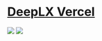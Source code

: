 # [DeepLX Vercel](https://github.com/bropines/Deeplx-vercel)

![](https://img.shields.io/github/license/bropines/Deeplx-vercel?style=flat-square) ![](https://img.shields.io/github/last-commit/scillidan/Deeplx-vercel/main?label=last%20commit%20(fork)&style=flat-square)